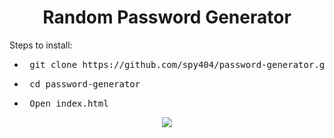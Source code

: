 <h1 align="center">
  Random Password Generator
</h1>

Steps to install:
- <pre> git clone https://github.com/spy404/password-generator.git </pre>
- <pre> cd password-generator </pre>
- <pre> Open index.html </pre>

<div align="center">
  <a href="https://github.com/spy404/">
    <img src="https://forthebadge.com/images/badges/built-with-love.svg" />
  </a>
</div>

